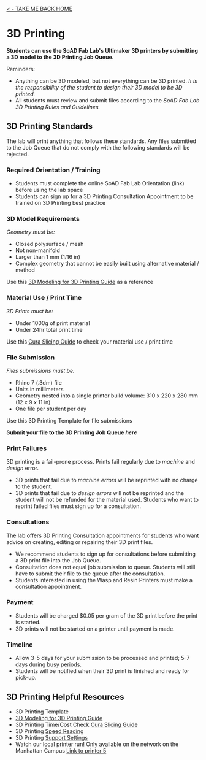 [< - TAKE ME BACK HOME ](/README.md)

# 3D Printing

**Students can use the SoAD Fab Lab's Ultimaker 3D printers by submitting a 3D model to the 3D Printing Job Queue.**

Reminders:
* Anything can be 3D modeled, but not everything can be 3D printed. *It is the responsibility of the student to design their 3D model to be 3D printed.*
* All students must review and submit files according to the *SoAD Fab Lab 3D Printing Rules and Guidelines.* 

## 3D Printing Standards

The lab will print anything that follows these standards.  Any files submitted to the Job Queue that do not comply with the following standards will be rejected. 

### Required Orientation / Training
* Students must complete the online SoAD Fab Lab Orientation (link) before using the lab space
* Students can sign up for a 3D Printing Consultation Appointment to be trained on 3D Printing best practice

### 3D Model Requirements

*Geometry must be:*
 
* Closed polysurface / mesh
* Not non-manifold
* Larger than 1 mm (1/16 in)
* Complex geometry that cannot be easily built using alternative material / method 

Use this [3D Modeling for 3D Printing Guide](https://digitalfabricationlab-nyit-soad.github.io/resources/Tutorials&Templates/3Dprinters/ModelingGuide/) as a reference
   
### Material Use / Print Time
 
*3D Prints must be:*

* Under 1000g of print material
* Under 24hr total print time

Use this  [Cura Slicing Guide](https://digitalfabricationlab-nyit-soad.github.io/resources/Tutorials&Templates/3Dprinters/CuraSlicer/) to check your material use / print time
 
### File Submission

*Files submissions must be:*

* Rhino 7 (.3dm) file
* Units in millimeters
* Geometry nested into a single printer build volume: 310 x 220 x 280 mm (12 x 9 x 11 in)
* One file per student per day

Use this 3D Printing Template for file submissions

**Submit your file to the 3D Printing Job Queue _here_**

### Print Failures

3D printing is a fail-prone process. Prints fail regularly due to *machine* and *design* error. 
* 3D prints that fail due to *machine errors* will be reprinted with no charge to the student.
* 3D prints that fail due to *design errors* will not be reprinted and the student will not be refunded for the material used. Students who want to reprint failed files must sign up for a consultation.

### Consultations

The lab offers 3D Printing Consultation appointments for students who want advice on creating, editing or repairing their 3D print files. 
* We recommend students to sign up for consultations before submitting a 3D print file into the Job Queue.
* Consultation does not equal job submission to queue. Students will still have to submit their file to the queue after the consultation.
* Students interested in using the Wasp and Resin Printers must  make a consultation appointment.

### Payment
* Students will be charged $0.05 per gram of the 3D print before the print is started.
* 3D prints will not be started on a printer until payment is made.

### Timeline
* Allow 3-5 days for your submission to be processed and printed; 5-7 days during busy periods.
* Students will be notified when their 3D print is finished and ready for pick-up. 

## 3D Printing Helpful Resources

* 3D Printing Template
* [3D Modeling for 3D Printing Guide](https://digitalfabricationlab-nyit-soad.github.io/resources/Tutorials&Templates/3Dprinters/ModelingGuide/)
* 3D Printing Time/Cost Check [Cura Slicing Guide](https://digitalfabricationlab-nyit-soad.github.io/resources/Tutorials&Templates/3Dprinters/CuraSlicer/)
* 3D Printing [Speed Reading](https://support.ultimaker.com/s/article/1667411313568)
* 3D Printing [Support Settings](https://support.ultimaker.com/s/article/1667417606331)
* Watch our local printer run!
	Only available on the network on the Manhattan Campus 
	[Link to printer 5](http://192.168.166.33/print_jobs)




